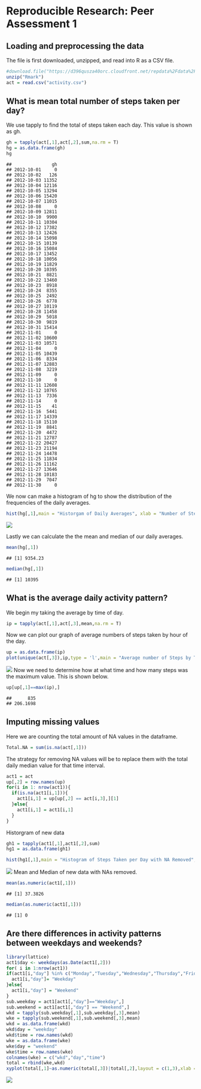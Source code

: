 # Reproducible Research: Peer Assessment 1


## Loading and preprocessing the data
The file is first downloaded, unzipped, and read into R as a CSV file.

```r
#download.file("https://d396qusza40orc.cloudfront.net/repdata%2Fdata%2Factivity.zip",destfile = "Rmark",method = "curl")
unzip("Rmark")
act = read.csv("activity.csv")
```
## What is mean total number of steps taken per day?
We use tapply to find the total of steps taken each day. This value is shown as gh.

```r
gh = tapply(act[,1],act[,2],sum,na.rm = T)
hg = as.data.frame(gh)
hg
```

```
##               gh
## 2012-10-01     0
## 2012-10-02   126
## 2012-10-03 11352
## 2012-10-04 12116
## 2012-10-05 13294
## 2012-10-06 15420
## 2012-10-07 11015
## 2012-10-08     0
## 2012-10-09 12811
## 2012-10-10  9900
## 2012-10-11 10304
## 2012-10-12 17382
## 2012-10-13 12426
## 2012-10-14 15098
## 2012-10-15 10139
## 2012-10-16 15084
## 2012-10-17 13452
## 2012-10-18 10056
## 2012-10-19 11829
## 2012-10-20 10395
## 2012-10-21  8821
## 2012-10-22 13460
## 2012-10-23  8918
## 2012-10-24  8355
## 2012-10-25  2492
## 2012-10-26  6778
## 2012-10-27 10119
## 2012-10-28 11458
## 2012-10-29  5018
## 2012-10-30  9819
## 2012-10-31 15414
## 2012-11-01     0
## 2012-11-02 10600
## 2012-11-03 10571
## 2012-11-04     0
## 2012-11-05 10439
## 2012-11-06  8334
## 2012-11-07 12883
## 2012-11-08  3219
## 2012-11-09     0
## 2012-11-10     0
## 2012-11-11 12608
## 2012-11-12 10765
## 2012-11-13  7336
## 2012-11-14     0
## 2012-11-15    41
## 2012-11-16  5441
## 2012-11-17 14339
## 2012-11-18 15110
## 2012-11-19  8841
## 2012-11-20  4472
## 2012-11-21 12787
## 2012-11-22 20427
## 2012-11-23 21194
## 2012-11-24 14478
## 2012-11-25 11834
## 2012-11-26 11162
## 2012-11-27 13646
## 2012-11-28 10183
## 2012-11-29  7047
## 2012-11-30     0
```
We now can make a histogram of hg to show the distribution of the frequencies of the daily averages.

```r
hist(hg[,1],main = "Historgam of Daily Averages", xlab = "Number of Steps Taken per Day",ylab = "Frequency")
```

![](PA1_template_files/figure-html/unnamed-chunk-3-1.png) 

Lastly we can calculate the the mean and median of our daily averages.


```r
mean(hg[,1])
```

```
## [1] 9354.23
```

```r
median(hg[,1])
```

```
## [1] 10395
```
## What is the average daily activity pattern?
We begin my taking the average by time of day.

```r
ip = tapply(act[,1],act[,3],mean,na.rm = T)
```

Now we can plot our graph of average numbers of steps taken by hour of the day.


```r
up = as.data.frame(ip)
plot(unique(act[,3]),ip,type = 'l',main = "Average number of Steps by Time of day",xlab = "Hour of the Day",ylab = "Number of Steps")
```

![](PA1_template_files/figure-html/unnamed-chunk-6-1.png) 
Now we need to determine how at what time and how many steps was the maximum value. This is shown below.

```r
up[up[,1]==max(ip),]
```

```
##      835 
## 206.1698
```


## Imputing missing values
Here we are counting the total amount of NA values in the dataframe. 

```r
Total.NA = sum(is.na(act[,1]))
```

The strategy for removing NA values will be to replace them with the total daily median value for that time interval.


```r
act1 = act
up[,2] = row.names(up)
for(i in 1: nrow(act1)){
  if(is.na(act1[i,1])){
    act1[i,1] = up[up[,2] == act[i,3],][1]
  }else{
    act1[i,1] = act1[i,1]
  }
}
```
Historgram of new data

```r
gh1 = tapply(act1[,1],act1[,2],sum)
hg1 = as.data.frame(gh1)

hist(hg1[,1],main = "Histogram of Steps Taken per Day with NA Removed",xlab = "Number of steps taken per day", ylab = "Frequency")
```

![](PA1_template_files/figure-html/unnamed-chunk-10-1.png) 
Mean and Median of new data with NAs removed.


```r
mean(as.numeric(act1[,1]))
```

```
## [1] 37.3826
```

```r
median(as.numeric(act1[,1]))
```

```
## [1] 0
```
## Are there differences in activity patterns between weekdays and weekends?


```r
library(lattice)
act1$day <- weekdays(as.Date(act1[,2]))
for( i in 1:nrow(act1))
if(act1[i,"day"] %in% c("Monday","Tuesday","Wednesday","Thursday","Friday")){
  act1[i,"day"]= "Weekday"
}else{
  act1[i,"day"] = "Weekend"
}
sub.weekday = act1[act1[,"day"]=="Weekday",]
sub.weekend = act1[act1[,"day"] == "Weekend",]
wkd = tapply(sub.weekday[,1],sub.weekday[,3],mean)
wke = tapply(sub.weekend[,1],sub.weekend[,3],mean)
wkd = as.data.frame(wkd)
wkd$day = "weekday"
wkd$time = row.names(wkd)
wke = as.data.frame(wke)
wke$day = "weekend"
wke$time = row.names(wke)
colnames(wke) = c("wkd","day","time")
total = rbind(wke,wkd) 
xyplot(total[,1]~as.numeric(total[,3])|total[,2],layout = c(1,3),xlab = "Time of Day",ylab = "Number of Steps",type = 'l')
```

![](PA1_template_files/figure-html/unnamed-chunk-12-1.png) 
